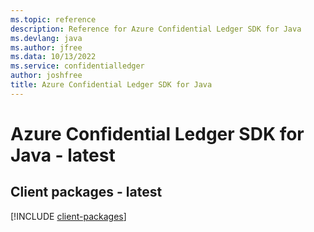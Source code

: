 ```yaml
---
ms.topic: reference
description: Reference for Azure Confidential Ledger SDK for Java
ms.devlang: java
ms.author: jfree
ms.data: 10/13/2022
ms.service: confidentialledger
author: joshfree
title: Azure Confidential Ledger SDK for Java
---
```

# Azure Confidential Ledger SDK for Java - latest

## Client packages - latest
[!INCLUDE [client-packages](confidential-ledger-client-index.md)]